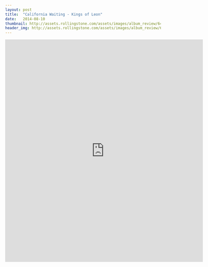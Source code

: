 ```yaml
---
layout: post
title:  "California Waiting - Kings of Leon"
date:   2014-08-10
thumbnail: http://assets.rollingstone.com/assets/images/album_review/645a57c6eeb1a238064832e59c3dde969642c2f3.jpg
header_img: http://assets.rollingstone.com/assets/images/album_review/645a57c6eeb1a238064832e59c3dde969642c2f3.jpg
---
```


<iframe src="https://embed.spotify.com/?uri=spotify:track:0txCPGqVRdntoHGc1ZcF6t" width="640" height="720" frameborder="0" allowtransparency="true"></iframe>

